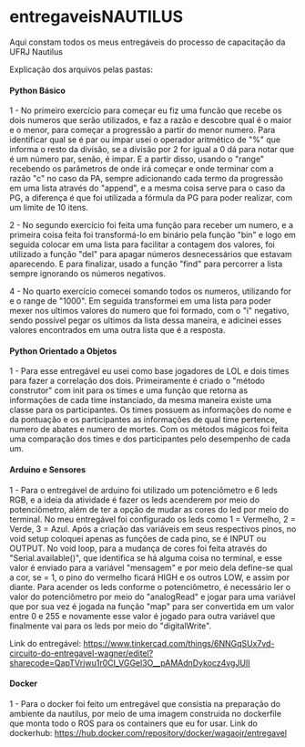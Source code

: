 # entregaveisNAUTILUS
Aqui constam todos os meus entregáveis do processo de capacitação da UFRJ Nautilus

Explicação dos arquivos pelas pastas:

#### Python Básico 
1 - No primeiro exercício para começar eu fiz uma funcão que recebe os dois numeros que serão utilizados, e faz a razão e descobre qual é o maior e o menor, para começar a progressão a partir do menor numero. Para identificar qual se é par ou ímpar usei o operador aritmético de "%" que informa o resto da divisão, se a divisão por 2 for igual a 0 dá para notar que é um número par, senão, é impar. E a partir disso, usando o "range" recebendo os parâmetros de onde irá começar e onde terminar com a razão "c" no caso da PA, sempre adicionando cada termo da progressão em uma lista através do "append", e a mesma coisa serve para o caso da PG, a diferença é que foi utilizada a fórmula da PG para poder realizar, com um limite de 10 itens.

2 - No segundo exercício foi feita uma função para receber um numero, e a primeira coisa feita foi transformá-lo em binário pela função "bin" e logo em seguida colocar em uma lista para facilitar a contagem dos valores, foi utilizado a função "del" para apagar números desnecessários que estavam aparecendo. E para finalizar, usado a função "find" para percorrer a lista sempre ignorando os números negativos.

4 - No quarto exercício comecei somando todos os numeros, utilizando for e o range de "1000". Em seguida transformei em uma lista para poder mexer nos ultimos valores do numero que foi formado, com o "i" negativo, sendo possível pegar os ultimos da lista dessa maneira, e adicinei esses valores encontrados em uma outra lista que é a resposta. 

#### Python Orientado a Objetos

1 - Para esse entregável eu usei como base jogadores de LOL e dois times para fazer a correlação dos dois. Primeiramente é criado o "método construtor" com init para os times e uma função que retorna as informações de cada time instanciado, da mesma maneira existe uma classe para os participantes. Os times possuem as informações do nome e da pontuação e os participantes as informações de qual time pertence, numero de abates e numero de mortes. Com os métodos mágicos foi feita uma comparação dos times e dos participantes pelo desempenho de cada um.

####  Arduino e Sensores

1 - Para o entregável de arduino foi utilizado um potenciômetro e 6 leds RGB, e a ideia da atividade é fazer os leds acenderem por meio do potenciômetro, além de ter a opção de mudar as cores do led por meio do terminal. No meu entregável foi configurado os leds como 1 = Vermelho, 2 = Verde, 3 = Azul. Após a criação das variáveis em seus respectivos pinos, no void setup coloquei apenas as funções de cada pino, se é INPUT ou OUTPUT. No void loop, para a mudança de cores foi feita através do "Serial.available()", que identifica se há alguma coisa no terminal, e esse valor é enviado para a variável "mensagem" e por meio dela define-se qual a cor, se = 1, o pino do vermelho ficará HIGH e os outros LOW, e assim por diante. Para acender os leds conforme o potenciômetro, é necessário ler o valor do potenciômetro por meio do "analogRead" e jogar para uma variável que por sua vez é jogada na função "map" para ser convertida em um valor entre 0 e 255 e novamente esse valor é jogado para outra variável que finalmente vai para os leds por meio do "digitalWrite".

Link do entregável: https://www.tinkercad.com/things/6NNGqSUx7vd-circuito-do-entregavel-wagner/editel?sharecode=QapTVrjwu1r0CI_VGGel3O__pAMAdnDykocz4vgJUII

#### Docker

1 - Para o docker foi feito um entregável que consistia na preparação do ambiente da nautilus, por meio de uma imagem construida no dockerfile que monta todo o ROS para os containers que eu for usar. Link do dockerhub: https://hub.docker.com/repository/docker/wagaojr/entregavel
